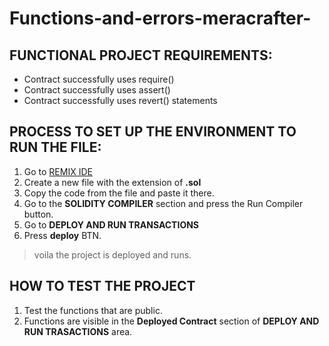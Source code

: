 # Functions-and-errors-meracrafter-

## FUNCTIONAL PROJECT REQUIREMENTS:
* Contract successfully uses require()
* Contract successfully uses assert()
* Contract successfully uses revert() statements

## PROCESS TO SET UP THE ENVIRONMENT TO RUN THE FILE: 
1. Go to [REMIX IDE](https://remix.ethereum.org/#lang=en&optimize=false&runs=200&evmVersion=null&version=soljson-v0.8.7+commit.e28d00a7.js)
2. Create a new file with the extension of **.sol**
3. Copy the code from the file and paste it there.
4. Go to the **SOLIDITY COMPILER** section and press the Run Compiler button.
5. Go to **DEPLOY AND RUN TRANSACTIONS**
6. Press **deploy** BTN.
> voila the project is deployed and runs.

## HOW TO TEST THE PROJECT
1. Test the functions that are public.
2. Functions are visible in the **Deployed Contract** section of **DEPLOY AND RUN TRASACTIONS** area.
